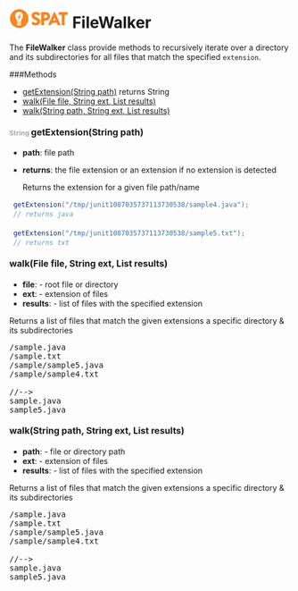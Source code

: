 ![SPAT](spat.jpg) FileWalker
=====


The **FileWalker** class provide methods to recursively iterate over a directory and its subdirectories
for all files that match the specified `extension`.




###Methods
- [getExtension(String path)](#-1260235468)  returns String
- [walk(File file, String ext, List results)](#1342175930) 
- [walk(String path, String ext, List results)](#-1236208314) 


#### <span style="font-size:12px;color:#AAAAAA">String</span> <a style="font-size:16px;" name="-1260235468">getExtension</a><span style="font-size:16px;">(String path)</span>
- <b>path</b>: file path

- <b>returns</b>: the file extension or an extension if no extension is detected

    Returns the extension for a given file path/name

```java
 getExtension("/tmp/junit1087035737113730538/sample4.java");
 // returns java

 getExtension("/tmp/junit1087035737113730538/sample5.txt");
 // returns txt
```



#### <a style="font-size:16px;" name="1342175930">walk</a><span style="font-size:16px;">(File file, String ext, List results)</span>
- <b>file</b>: - root file or directory
- <b>ext</b>: - extension of files
- <b>results</b>: - list of files with the specified extension


Returns a list of files that match the given extensions a specific directory & its subdirectories

<pre>
/sample.java
/sample.txt
/sample/sample5.java
/sample/sample4.txt

//-->
sample.java
sample5.java
</pre>



#### <a style="font-size:16px;" name="-1236208314">walk</a><span style="font-size:16px;">(String path, String ext, List results)</span>
- <b>path</b>: - file or directory path
- <b>ext</b>: - extension of files
- <b>results</b>: - list of files with the specified extension


Returns a list of files that match the given extensions a specific directory & its subdirectories

<pre>
/sample.java
/sample.txt
/sample/sample5.java
/sample/sample4.txt

//-->
sample.java
sample5.java
</pre>



